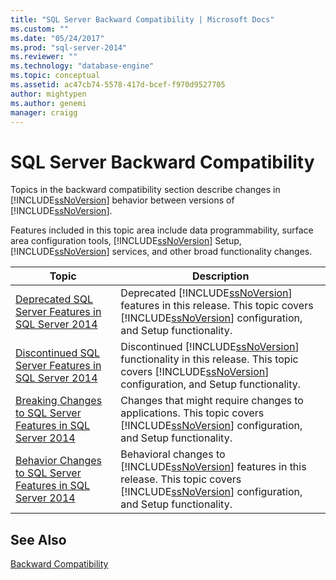 ```yaml
---
title: "SQL Server Backward Compatibility | Microsoft Docs"
ms.custom: ""
ms.date: "05/24/2017"
ms.prod: "sql-server-2014"
ms.reviewer: ""
ms.technology: "database-engine"
ms.topic: conceptual
ms.assetid: ac47cb74-5578-417d-bcef-f970d9527705
author: mightypen
ms.author: genemi
manager: craigg
---
```

# SQL Server Backward Compatibility
  Topics in the backward compatibility section describe changes in [!INCLUDE[ssNoVersion](../includes/ssnoversion-md.md)] behavior between versions of [!INCLUDE[ssNoVersion](../includes/ssnoversion-md.md)].  
  
 Features included in this topic area include data programmability, surface area configuration tools, [!INCLUDE[ssNoVersion](../includes/ssnoversion-md.md)] Setup, [!INCLUDE[ssNoVersion](../includes/ssnoversion-md.md)] services, and other broad functionality changes.  
  
|Topic|Description|  
|-----------|-----------------|  
|[Deprecated SQL Server Features in SQL Server 2014](../../2014/getting-started/deprecated-sql-server-features-in-sql-server-2014.md)|Deprecated [!INCLUDE[ssNoVersion](../includes/ssnoversion-md.md)] features in this release. This topic covers [!INCLUDE[ssNoVersion](../includes/ssnoversion-md.md)] configuration, and Setup functionality.|  
|[Discontinued SQL Server Features in SQL Server 2014](../../2014/getting-started/discontinued-sql-server-features-in-sql-server-2014.md)|Discontinued [!INCLUDE[ssNoVersion](../includes/ssnoversion-md.md)] functionality in this release. This topic covers [!INCLUDE[ssNoVersion](../includes/ssnoversion-md.md)] configuration, and Setup functionality.|  
|[Breaking Changes to SQL Server Features in SQL Server 2014](../../2014/getting-started/breaking-changes-to-sql-server-features-in-sql-server-2014.md)|Changes that might require changes to applications. This topic covers [!INCLUDE[ssNoVersion](../includes/ssnoversion-md.md)] configuration, and Setup functionality.|  
|[Behavior Changes to SQL Server Features in SQL Server 2014](../../2014/getting-started/behavior-changes-to-sql-server-features-in-sql-server-2014.md)|Behavioral  changes to [!INCLUDE[ssNoVersion](../includes/ssnoversion-md.md)] features in this release. This topic covers [!INCLUDE[ssNoVersion](../includes/ssnoversion-md.md)] configuration, and Setup functionality.|  
  
## See Also  
 [Backward Compatibility](../../2014/getting-started/backward-compatibility.md)  
  
  
